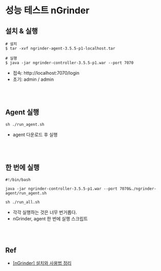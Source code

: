 # 성능 테스트 nGrinder

## 설치 & 실행
```
# 설치
$ tar -xvf ngrinder-agent-3.5.5-p1-localhost.tar 

# 실행
$ java -jar ngrinder-controller-3.5.5-p1.war --port 7070  
```
- 접속: http://localhost:7070/login
- 초기: admin / admin

<br />
<br />


## Agent 실행
```
sh ./run_agent.sh
```
- agent 다운로드 후 실행

<br />
<br />

## 한 번에 실행
```shell
#!/bin/bash

java -jar ngrinder-controller-3.5.5-p1.war --port 7070&./ngrinder-agent/run_agent.sh
```
```
sh ./run_all.sh
```
- 각각 실행하는 것은 너무 번거롭다.
- nGrinder, agent 한 번에 실행 스크립트

<br />
<br />

## Ref
- [[nGrinder] 설치와 사용법 정리](https://velog.io/@hellonayeon/nGrinder-install-and-how-to-use-memo)
